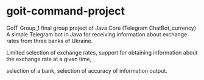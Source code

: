 # goit-command-project
GoIT Group_1 final group project of Java Core (Telegram ChatBot_currency)
A simple Telegram bot in Java for receiving information about exchange rates from three banks of Ukraine.

Limited selection of exchange rates, support for obtaining information about the exchange rate at a given time,

selection of a bank, selection of accuracy of information output.
